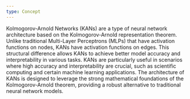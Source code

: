 ```yaml
---
type: Concept
---
```


Kolmogorov-Arnold Networks (KANs) are a type of neural network architecture based on the Kolmogorov-Arnold representation theorem. Unlike traditional Multi-Layer Perceptrons (MLPs) that have activation functions on nodes, KANs have activation functions on edges. This structural difference allows KANs to achieve better model accuracy and interpretability in various tasks. KANs are particularly useful in scenarios where high accuracy and interpretability are crucial, such as scientific computing and certain machine learning applications. The architecture of KANs is designed to leverage the strong mathematical foundations of the Kolmogorov-Arnold theorem, providing a robust alternative to traditional neural network models.